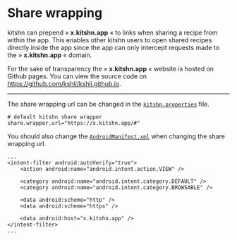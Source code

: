 # Share wrapping

kitshn can prepend » **x.kitshn.app** « to links when sharing a recipe from within the app. This enables other kitshn users to open shared recipes directly inside the app since the app can only intercept requests made to the » **x.kitshn.app** « domain.

For the sake of transparency the » **x.kitshn.app** « website is hosted on Github pages. You can view the source code on https://github.com/kshli/kshli.github.io.

---

The share wrapping url can be changed in the [`kitshn.properties`](https://github.com/aimok04/kitshn/blob/main/kitshn.properties) file.
```txt{2}
# default kitshn share wrapper
share.wrapper.url="https://x.kitshn.app/#"
```
You should also change the [`AndroidManifest.xml`](https://github.com/aimok04/kitshn/blob/main/app/src/main/AndroidManifest.xml) when changing the share wrapping url.
```xml{11}
...
<intent-filter android:autoVerify="true">
    <action android:name="android.intent.action.VIEW" />

    <category android:name="android.intent.category.DEFAULT" />
    <category android:name="android.intent.category.BROWSABLE" />

    <data android:scheme="http" />
    <data android:scheme="https" />

    <data android:host="x.kitshn.app" />
</intent-filter>
...
```